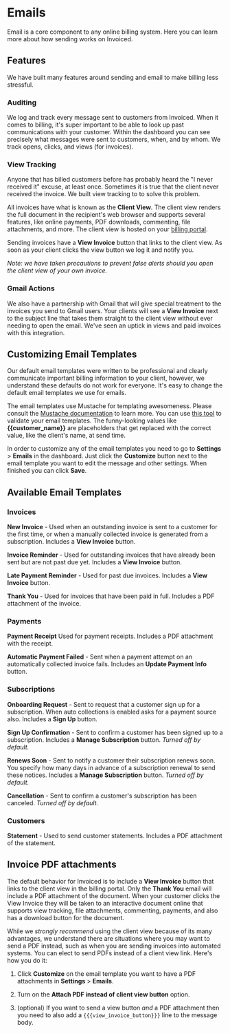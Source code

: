 # Emails

Email is a core component to any online billing system. Here you can learn more about how sending works on Invoiced.

## Features

We have built many features around sending and email to make billing less stressful.

### Auditing

We log and track every message sent to customers from Invoiced. When it comes to billing, it's super important to be able to look up past communications with your customer. Within the dashboard you can see precisely what messages were sent to customers, when, and by whom. We track opens, clicks, and views (for invoices).

### View Tracking

Anyone that has billed customers before has probably heard the "I never received it" excuse, at least once. Sometimes it is true that the client never received the invoice. We built view tracking to to solve this problem.

All invoices have what is known as the **Client View**. The client view renders the full document in the recipient's web browser and supports several features, like online payments, PDF downloads, commenting, file attachments, and more. The client view is hosted on your [billing portal](billing-portal).

Sending invoices have a **View Invoice** button that links to the client view. As soon as your client clicks the view button we log it and notify you.

*Note: we have taken precautions to prevent false alerts should you open the client view of your own invoice.*

### Gmail Actions

We also have a partnership with Gmail that will give special treatment to the invoices you send to Gmail users. Your clients will see a **View Invoice** next to the subject line that takes them straight to the client view without ever needing to open the email. We've seen an uptick in views and paid invoices with this integration.

## Customizing Email Templates

Our default email templates were written to be professional and clearly communicate important billing information to your client, however, we understand these defaults do not work for everyone. It's easy to change the default email templates we use for emails.

The email templates use Mustache for templating awesomeness. Please consult the [Mustache documentation](https://mustache.github.io/mustache.5.html) to learn more. You can use [this tool](http://trymustache.com/) to validate your email templates. The funny-looking values like **{{customer_name}}** are placeholders that get replaced with the correct value, like the client's name, at send time.

In order to customize any of the email templates you need to go to **Settings** > **Emails** in the dashboard. Just click the **Customize** button next to the email template you want to edit the message and other settings. When finished you can click **Save**.

## Available Email Templates

### Invoices

**New Invoice** - Used when an outstanding invoice is sent to a customer for the first time, or when a manually collected invoice is generated from a subscription. Includes a **View Invoice** button.

**Invoice Reminder** - Used for outstanding invoices that have already been sent but are not past due yet. Includes a **View Invoice** button.

**Late Payment Reminder** - Used for past due invoices. Includes a **View Invoice** button.

**Thank You** - Used for invoices that have been paid in full. Includes a PDF attachment of the invoice.

### Payments

**Payment Receipt** Used for payment receipts. Includes a PDF attachment with the receipt.

**Automatic Payment Failed** - Sent when a payment attempt on an automatically collected invoice fails. Includes an **Update Payment Info** button.

### Subscriptions

**Onboarding Request** - Sent to request that a customer sign up for a subscription. When auto collections is enabled asks for a payment source also. Includes a **Sign Up** button.

**Sign Up Confirmation** - Sent to confirm a customer has been signed up to a subscription. Includes a **Manage Subscription** button. *Turned off by default.*

**Renews Soon** - Sent to notify a customer their subscription renews soon. You specify how many days in advance of a subscription renewal to send these notices. Includes a **Manage Subscription** button. *Turned off by default.*

**Cancellation** - Sent to confirm a customer's subscription has been canceled. *Turned off by default.*

### Customers

**Statement** - Used to send customer statements. Includes a PDF attachment of the statement.

## Invoice PDF attachments

The default behavior for Invoiced is to include a **View Invoice** button that links to the client view in the billing portal. Only the **Thank You** email will include a PDF attachment of the document. When your customer clicks the View Invoice they will be taken to an interactive document online that supports view tracking, file attachments, commenting, payments, and also has a download button for the document.

While we *strongly recommend* using the client view because of its many advantages, we understand there are situations where you may want to send a PDF instead, such as when you are sending invoices into automated systems. You can elect to send PDFs instead of a client view link. Here's how you do it:

1. Click **Customize** on the email template you want to have a PDF attachments in **Settings** > **Emails**.

2. Turn on the **Attach PDF instead of client view button** option.

3. (optional) If you want to send a view button *and* a PDF attachment then you need to also add a `{{{view_invoice_button}}}` line to the message body.